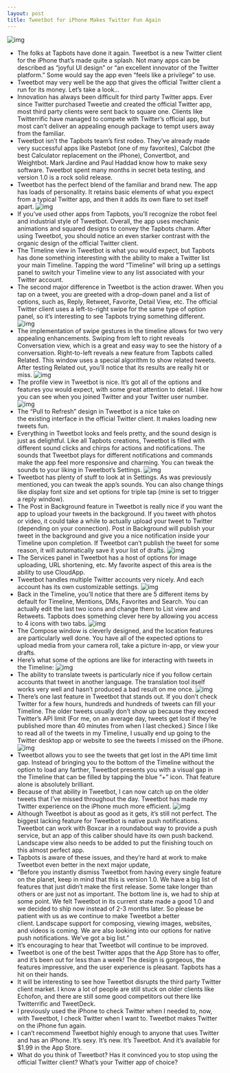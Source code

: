 ```yaml
---
layout: post
title: Tweetbot for iPhone Makes Twitter Fun Again
---
```

![img](http://media.idownloadblog.com/wp-content/uploads/2011/04/Tweetbot-Banner-e1302833402291.png)
* The folks at Tapbots have done it again. Tweetbot is a new Twitter client for the iPhone that’s made quite a splash. Not many apps can be described as “joyful UI design” or “an excellent innovator of the Twitter platform.” Some would say the app even “feels like a privilege” to use.
* Tweetbot may very well be the app that gives the official Twitter client a run for its money. Let’s take a look…
* Innovation has always been difficult for third party Twitter apps. Ever since Twitter purchased Tweetie and created the official Twitter app, most third party clients were sent back to square one. Clients like Twitterrific have managed to compete with Twitter’s official app, but most can’t deliver an appealing enough package to tempt users away from the familiar.
* Tweetbot isn’t the Tapbots team’s first rodeo. They’ve already made very successful apps like Pastebot (one of my favorites), Calcbot (the best Calculator replacement on the iPhone), Convertbot, and Weightbot. Mark Jardine and Paul Haddad know how to make sexy software. Tweetbot spent many months in secret beta testing, and version 1.0 is a rock solid release.
* Tweetbot has the perfect blend of the familiar and brand new. The app has loads of personality. It retains basic elements of what you expect from a typical Twitter app, and then it adds its own flare to set itself apart.
![img](http://media.idownloadblog.com/wp-content/uploads/2011/04/Tweetbot-Layout-e1302839015395.png)
* If you’ve used other apps from Tapbots, you’ll recognize the robot feel and industrial style of Tweetbot. Overall, the app uses mechanic animations and squared designs to convey the Tapbots charm. After using Tweetbot, you should notice an even starker contrast with the organic design of the official Twitter client.
* The Timeline view in Tweetbot is what you would expect, but Tapbots has done something interesting with the ability to make a Twitter list your main Timeline. Tapping the word “Timeline” will bring up a settings panel to switch your Timeline view to any list associated with your Twitter account.
* The second major difference in Tweetbot is the action drawer. When you tap on a tweet, you are greeted with a drop-down panel and a list of options, such as, Reply, Retweet, Favorite, Detail View, etc. The official Twitter client uses a left-to-right swipe for the same type of option panel, so it’s interesting to see Tapbots trying something different.
![img](http://media.idownloadblog.com/wp-content/uploads/2011/04/Conversation-in-Tweetbot-e1302872336740.png)
* The implementation of swipe gestures in the timeline allows for two very appealing enhancements. Swiping from left to right reveals Conversation view, which is a great and easy way to see the history of a conversation. Right-to-left reveals a new feature from Tapbots called Related. This window uses a special algorithm to show related tweets. After testing Related out, you’ll notice that its results are really hit or miss.
![img](http://media.idownloadblog.com/wp-content/uploads/2011/04/Profile-in-Tweetbot-e1302872425733.png)
* The profile view in Tweetbot is nice. It’s got all of the options and features you would expect, with some great attention to detail. I like how you can see when you joined Twitter and your Twitter user number.
![img](http://media.idownloadblog.com/wp-content/uploads/2011/04/Loading-in-Tweetbot.png)
* The “Pull to Refresh” design in Tweetbot is a nice take on the existing interface in the official Twitter client. It makes loading new tweets fun.
* Everything in Tweetbot looks and feels pretty, and the sound design is just as delightful. Like all Tapbots creations, Tweetbot is filled with different sound clicks and chirps for actions and notifications. The sounds that Tweetbot plays for different notifications and commands make the app feel more responsive and charming. You can tweak the sounds to your liking in Tweetbot’s Settings.
![img](http://media.idownloadblog.com/wp-content/uploads/2011/04/Settings-in-Tweetbot.jpeg)
* Tweetbot has plenty of stuff to look at in Settings. As was previously mentioned, you can tweak the app’s sounds. You can also change things like display font size and set options for triple tap (mine is set to trigger a reply window).
* The Post in Background feature in Tweetbot is really nice if you want the app to upload your tweets in the background. If you tweet with photos or video, it could take a while to actually upload your tweet to Twitter (depending on your connection). Post in Background will publish your tweet in the background and give you a nice notification inside your Timeline upon completion. If Tweetbot can’t publish the tweet for some reason, it will automatically save it your list of drafts.
![img](http://media.idownloadblog.com/wp-content/uploads/2011/04/Services-Settings-in-Tweetbot-e1302876666471.png)
* The Services panel in Tweetbot has a host of options for image uploading, URL shortening, etc. My favorite aspect of this area is the ability to use CloudApp.
* Tweetbot handles multiple Twitter accounts very nicely. And each account has its own customizable settings.
![img](http://media.idownloadblog.com/wp-content/uploads/2011/04/Section-Customization-in-Tweetbot.png)
* Back in the Timeline, you’ll notice that there are 5 different items by default for Timeline, Mentions, DMs, Favorites and Search. You can actually edit the last two icons and change them to List view and Retweets. Tapbots does something clever here by allowing you access to 4 icons with two tabs.
![img](http://media.idownloadblog.com/wp-content/uploads/2011/04/Compose-in-Tweetbot-e1302877365645.png)
* The Compose window is cleverly designed, and the location features are particularly well done. You have all of the expected options to upload media from your camera roll, take a picture in-app, or view your drafts.
* Here’s what some of the options are like for interacting with tweets in the Timeline:
![img](http://media.idownloadblog.com/wp-content/uploads/2011/04/Options-in-Tweetbot-e1302877572679.png)
* The ability to translate tweets is particularly nice if you follow certain accounts that tweet in another language. The translation tool itself works very well and hasn’t produced a bad result on me once.
![img](http://media.idownloadblog.com/wp-content/uploads/2011/04/Translating-in-Tweetbot-e1302877667360.png)
* There’s one last feature in Tweetbot that stands out. If you don’t check Twitter for a few hours, hundreds and hundreds of tweets can fill your Timeline. The older tweets usually don’t show up because they exceed Twitter’s API limit (For me, on an average day, tweets get lost if they’re published more than 40 minutes from when I last checked.) Since I like to read all of the tweets in my Timeline, I usually end up going to the Twitter desktop app or website to see the tweets I missed on the iPhone.
![img](http://media.idownloadblog.com/wp-content/uploads/2011/04/Loading-missing-tweets-in-Tweetbot.png)
* Tweetbot allows you to see the tweets that get lost in the API time limit gap. Instead of bringing you to the bottom of the Timeline without the option to load any farther, Tweetbot presents you with a visual gap in the Timeline that can be filled by tapping the blue “+” icon. That feature alone is absolutely brilliant.
* Because of that ability in Tweetbot, I can now catch up on the older tweets that I’ve missed throughout the day. Tweetbot has made my Twitter experience on the iPhone much more efficient.
![img](http://media.idownloadblog.com/wp-content/uploads/2011/04/Twitter-push-notification.png)
* Although Tweetbot is about as good as it gets, it’s still not perfect. The biggest lacking feature for Tweetbot is native push notifications. Tweetbot can work with Boxcar in a roundabout way to provide a push service, but an app of this caliber should have its own push backend. Landscape view also needs to be added to put the finishing touch on this almost perfect app.
* Tapbots is aware of these issues, and they’re hard at work to make Tweetbot even better in the next major update,
* “Before you instantly dismiss Tweetbot from having every single feature on the planet, keep in mind that this is version 1.0. We have a big list of features that just didn’t make the first release. Some take longer than others or are just not as important. The bottom line is, we had to ship at some point. We felt Tweetbot in its current state made a good 1.0 and we decided to ship now instead of 2-3 months later. So please be patient with us as we continue to make Tweetbot a better client. Landscape support for composing, viewing images, websites, and videos is coming. We are also looking into our options for native push notifications. We’ve got a big list.”
* It’s encouraging to hear that Tweetbot will continue to be improved.
* Tweetbot is one of the best Twitter apps that the App Store has to offer, and it’s been out for less than a week! The design is gorgeous, the features impressive, and the user experience is pleasant. Tapbots has a hit on their hands.
* It will be interesting to see how Tweetbot disrupts the third party Twitter client market. I know a lot of people are still stuck on older clients like Echofon, and there are still some good competitors out there like Twitterrific and TweetDeck.
* I previously used the iPhone to check Twitter when I needed to, now, with Tweetbot, I check Twitter when I want to. Tweetbot makes Twitter on the iPhone fun again.
* I can’t recommend Tweetbot highly enough to anyone that uses Twitter and has an iPhone. It’s sexy. It’s new. It’s Tweetbot. And it’s available for $1.99 in the App Store.
* What do you think of Tweetbot? Has it convinced you to stop using the official Twitter client? What’s your Twitter app of choice?

